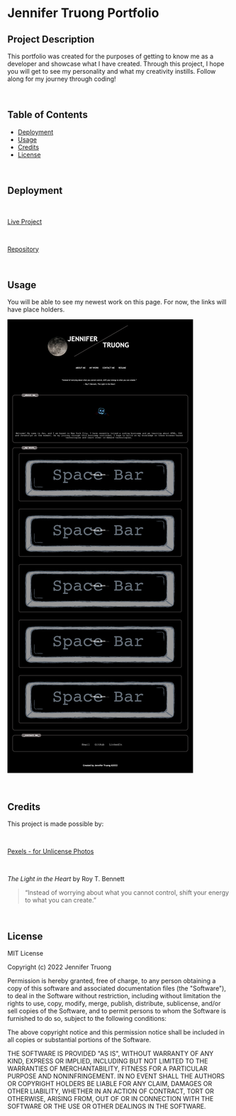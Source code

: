 # Jennifer Truong Portfolio

## Project Description 

This portfolio was created for the purposes of getting to know me as a developer and showcase what I have created. Through this project, I hope you will get to see my personality and what my creativity instills. Follow along for my journey through coding!

<br/>

## Table of Contents

- [Deployment](#installation)
- [Usage](#usage)
- [Credits](#credits)
- [License](#license)

<br/>

## Deployment 
<br/>

[Live Project](https://jentruong09.github.io/jennifer-truong-portfolio/)

<br/>

[Repository](https://github.com/jentruong09/jennifer-truong-portfolio)

<br/>

## Usage

You will be able to see my newest work on this page. For now, the links will have place holders.

![jennifer-truong-protfolio](/assets/images/webpage-screenshot.jpg)


<br/>

## Credits
This project is made possible by:

<br/>

[Pexels - for Unlicense Photos](https://www.pexels.com)

<br/>

<cite> The Light in the Heart </cite> by Roy T. Bennett
>“Instead of worrying about what you cannot control, shift your energy to what you can create.” <br/>



<br/>

## License

MIT License

Copyright (c) 2022 Jennifer Truong

Permission is hereby granted, free of charge, to any person obtaining a copy
of this software and associated documentation files (the "Software"), to deal
in the Software without restriction, including without limitation the rights
to use, copy, modify, merge, publish, distribute, sublicense, and/or sell
copies of the Software, and to permit persons to whom the Software is
furnished to do so, subject to the following conditions:

The above copyright notice and this permission notice shall be included in all
copies or substantial portions of the Software.

THE SOFTWARE IS PROVIDED "AS IS", WITHOUT WARRANTY OF ANY KIND, EXPRESS OR
IMPLIED, INCLUDING BUT NOT LIMITED TO THE WARRANTIES OF MERCHANTABILITY,
FITNESS FOR A PARTICULAR PURPOSE AND NONINFRINGEMENT. IN NO EVENT SHALL THE
AUTHORS OR COPYRIGHT HOLDERS BE LIABLE FOR ANY CLAIM, DAMAGES OR OTHER
LIABILITY, WHETHER IN AN ACTION OF CONTRACT, TORT OR OTHERWISE, ARISING FROM,
OUT OF OR IN CONNECTION WITH THE SOFTWARE OR THE USE OR OTHER DEALINGS IN THE
SOFTWARE.

<br/>